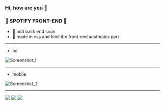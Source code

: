 ### Hi, how are you 👋


### 🎼 SPOTIFY FRONT-END 🎼 
- 🎼 add back end soon
- 🎼 made in css and html the front-end aesthetics part
---------
- pc
 
![Screenshot_1](https://user-images.githubusercontent.com/87165376/137645006-bee4cdd8-c99a-4a07-a2ec-37dd68691c72.png)

-----

- mobile


![Screenshot_2](https://user-images.githubusercontent.com/87165376/137645045-ab767f7c-760f-4390-97a1-fd5a1e358d2e.png)


-------
![](https://img.shields.io/badge/Spotify-1ED760?&style=for-the-badge&logo=spotify&logoColor=white) ![](https://img.shields.io/badge/CSS3-1572B6?style=for-the-badge&logo=css3&logoColor=white) ![](https://img.shields.io/badge/HTML5-E34F26?style=for-the-badge&logo=html5&logoColor=white)
